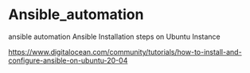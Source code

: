 # Ansible_automation
ansible automation
Ansible Installation steps on Ubuntu Instance

https://www.digitalocean.com/community/tutorials/how-to-install-and-configure-ansible-on-ubuntu-20-04

